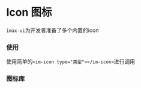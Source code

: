 # Icon 图标
`imax-ui`为开发者准备了多个内置的icon

### 使用
使用简单的`<im-icon type="类型"></im-icon>`进行调用

<demo>
  <template>
    <im-icon class="demo-icon" type="success"></im-icon>
    <im-icon class="demo-icon" type="error"></im-icon>
    <im-icon class="demo-icon" type="warning"></im-icon>
  </template>     
  <template v-slot:code>

```vue
  <template>
    <im-icon class="demo-icon" type="success"></im-icon>
    <im-icon class="demo-icon" type="error"></im-icon>
    <im-icon class="demo-icon" type="warning"></im-icon>
  </template>

```
  </template>
</demo>

### 图标库

<style lang="sass" scoped>
  pre
    padding: 0 !important;
    margin: 0 !important;

  .demo-icon
    font-size: 28px !important;
</style>